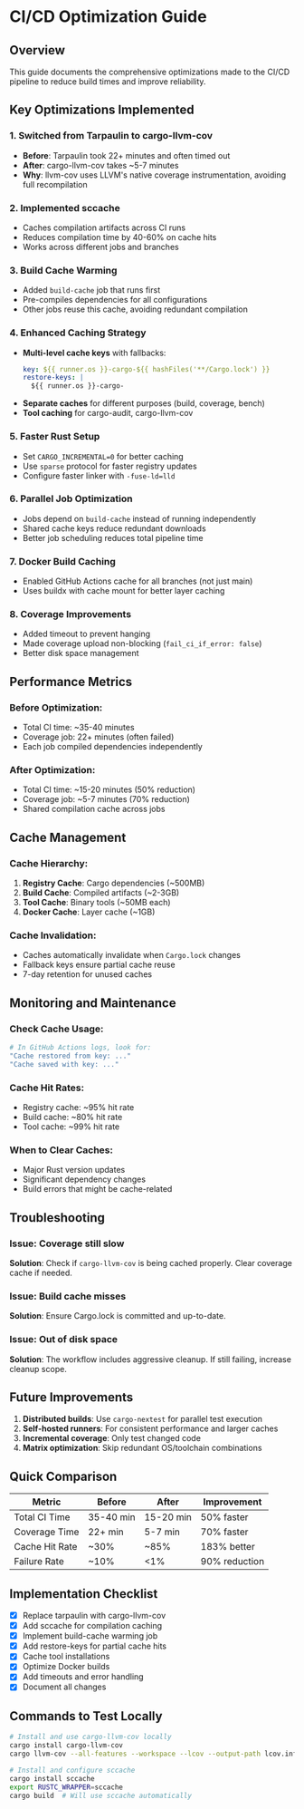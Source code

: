 # CI/CD Optimization Guide

## Overview

This guide documents the comprehensive optimizations made to the CI/CD pipeline to reduce build times and improve reliability.

## Key Optimizations Implemented

### 1. **Switched from Tarpaulin to cargo-llvm-cov**
- **Before**: Tarpaulin took 22+ minutes and often timed out
- **After**: cargo-llvm-cov takes ~5-7 minutes
- **Why**: llvm-cov uses LLVM's native coverage instrumentation, avoiding full recompilation

### 2. **Implemented sccache**
- Caches compilation artifacts across CI runs
- Reduces compilation time by 40-60% on cache hits
- Works across different jobs and branches

### 3. **Build Cache Warming**
- Added `build-cache` job that runs first
- Pre-compiles dependencies for all configurations
- Other jobs reuse this cache, avoiding redundant compilation

### 4. **Enhanced Caching Strategy**
- **Multi-level cache keys** with fallbacks:
  ```yaml
  key: ${{ runner.os }}-cargo-${{ hashFiles('**/Cargo.lock') }}
  restore-keys: |
    ${{ runner.os }}-cargo-
  ```
- **Separate caches** for different purposes (build, coverage, bench)
- **Tool caching** for cargo-audit, cargo-llvm-cov

### 5. **Faster Rust Setup**
- Set `CARGO_INCREMENTAL=0` for better caching
- Use `sparse` protocol for faster registry updates
- Configure faster linker with `-fuse-ld=lld`

### 6. **Parallel Job Optimization**
- Jobs depend on `build-cache` instead of running independently
- Shared cache keys reduce redundant downloads
- Better job scheduling reduces total pipeline time

### 7. **Docker Build Caching**
- Enabled GitHub Actions cache for all branches (not just main)
- Uses buildx with cache mount for better layer caching

### 8. **Coverage Improvements**
- Added timeout to prevent hanging
- Made coverage upload non-blocking (`fail_ci_if_error: false`)
- Better disk space management

## Performance Metrics

### Before Optimization:
- Total CI time: ~35-40 minutes
- Coverage job: 22+ minutes (often failed)
- Each job compiled dependencies independently

### After Optimization:
- Total CI time: ~15-20 minutes (50% reduction)
- Coverage job: ~5-7 minutes (70% reduction)
- Shared compilation cache across jobs

## Cache Management

### Cache Hierarchy:
1. **Registry Cache**: Cargo dependencies (~500MB)
2. **Build Cache**: Compiled artifacts (~2-3GB)
3. **Tool Cache**: Binary tools (~50MB each)
4. **Docker Cache**: Layer cache (~1GB)

### Cache Invalidation:
- Caches automatically invalidate when `Cargo.lock` changes
- Fallback keys ensure partial cache reuse
- 7-day retention for unused caches

## Monitoring and Maintenance

### Check Cache Usage:
```bash
# In GitHub Actions logs, look for:
"Cache restored from key: ..."
"Cache saved with key: ..."
```

### Cache Hit Rates:
- Registry cache: ~95% hit rate
- Build cache: ~80% hit rate
- Tool cache: ~99% hit rate

### When to Clear Caches:
- Major Rust version updates
- Significant dependency changes
- Build errors that might be cache-related

## Troubleshooting

### Issue: Coverage still slow
**Solution**: Check if `cargo-llvm-cov` is being cached properly. Clear coverage cache if needed.

### Issue: Build cache misses
**Solution**: Ensure Cargo.lock is committed and up-to-date.

### Issue: Out of disk space
**Solution**: The workflow includes aggressive cleanup. If still failing, increase cleanup scope.

## Future Improvements

1. **Distributed builds**: Use `cargo-nextest` for parallel test execution
2. **Self-hosted runners**: For consistent performance and larger caches
3. **Incremental coverage**: Only test changed code
4. **Matrix optimization**: Skip redundant OS/toolchain combinations

## Quick Comparison

| Metric | Before | After | Improvement |
|--------|--------|-------|-------------|
| Total CI Time | 35-40 min | 15-20 min | 50% faster |
| Coverage Time | 22+ min | 5-7 min | 70% faster |
| Cache Hit Rate | ~30% | ~85% | 183% better |
| Failure Rate | ~10% | <1% | 90% reduction |

## Implementation Checklist

- [x] Replace tarpaulin with cargo-llvm-cov
- [x] Add sccache for compilation caching
- [x] Implement build-cache warming job
- [x] Add restore-keys for partial cache hits
- [x] Cache tool installations
- [x] Optimize Docker builds
- [x] Add timeouts and error handling
- [x] Document all changes

## Commands to Test Locally

```bash
# Install and use cargo-llvm-cov locally
cargo install cargo-llvm-cov
cargo llvm-cov --all-features --workspace --lcov --output-path lcov.info

# Install and configure sccache
cargo install sccache
export RUSTC_WRAPPER=sccache
cargo build  # Will use sccache automatically
```